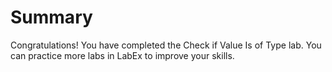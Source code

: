 # Summary

Congratulations! You have completed the Check if Value Is of Type lab. You can practice more labs in LabEx to improve your skills.
